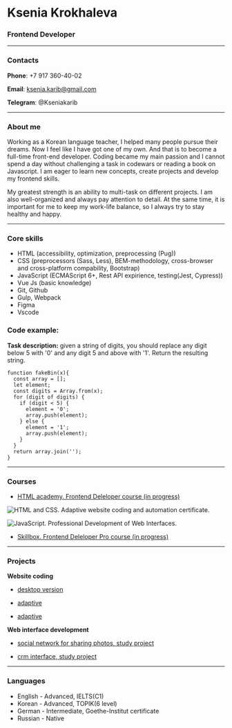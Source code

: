 # Ksenia Krokhaleva

### Frontend Developer


***
### Contacts
**Phone**: +7 917 360-40-02

**Email**: ksenia.karib@gmail.com

**Telegram**: @Kseniakarib

*** 
### About me

Working as a Korean language teacher, I helped many people pursue their dreams. Now I feel like I have got one of my own. And that is to become a full-time front-end developer. Coding became my main passion and I cannot spend a day without challenging a task in codewars or reading a book on Javascript. I am eager to learn new concepts, create projects and develop my frontend skills. 

My greatest strength is an ability to multi-task on different projects. I am also well-organized and always pay attention to detail. At the same time, it is important for me to keep my work-life balance, so I always try to stay healthy and happy. 

***

### Core skills

* HTML (accessibility, optimization, preprocessing (Pug))
* CSS (preprocessors (Sass, Less), BEM-methodology, cross-browser and cross-platform compability, Bootstrap)
* JavaScript (ECMAScript 6+, Rest API expirience, testing(Jest, Cypress))
* Vue Js (basic knowledge)
* Git, Github
* Gulp, Webpack
* Figma
* Vscode

### Code example:

**Task description:** given a string of digits, you should replace any digit below 5 with '0' and any digit 5 and above with '1'. Return the resulting string.

```
function fakeBin(x){
  const array = [];
  let element;
  const digits = Array.from(x);
  for (digit of digits) {
    if (digit < 5) {
      element = '0';
      array.push(element);
    } else {
      element = '1';
      array.push(element);
    }
  }
  return array.join('');
}
```
***
### Courses

* [HTML academy. Frontend Deleloper course (in progress)](https://htmlacademy.ru/profession/frontender)

![HTML and CSS. Adaptive website coding and automation certificate.](sert1.png")

![JavaScript. Professional Development of Web Interfaces.](sert2.png")

* [Skillbox. Frontend Deleloper Pro course (in progress)](https://skillbox.ru/course/frontend-pro-expert/)

***
### Projects

**Website coding**

* [desktop version](https://kskroha.github.io/2040395-gllacy-34/)

* [adaptive](https://github.com/Kskroha/2040395-cat-energy-26)

* [adaptive](http://evklid.krokhaksenia.webtm.ru/)

**Web interface development**

* [social network for sharing photos, study project](https://kskroha.github.io/2040395-kekstagram-27/)

* [crm interface, study project](https://github.com/Kskroha/skillbus)

***
### Languages

* English - Advanced, IELTS(C1)
* Korean - Advanced, TOPIK(6 level)
* German - Intermediate, Goethe-Institut certificate
* Russian - Native